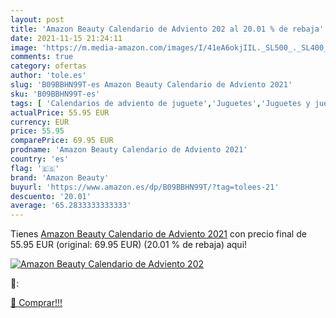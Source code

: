 ```yaml
---
layout: post
title: 'Amazon Beauty Calendario de Adviento 202 al 20.01 % de rebaja'
date: 2021-11-15 21:24:11
image: 'https://m.media-amazon.com/images/I/41eA6okjIIL._SL500_._SL400_.jpg'
comments: true
category: ofertas
author: 'tole.es'
slug: 'B09BBHN99T-es Amazon Beauty Calendario de Adviento 2021'
sku: 'B09BBHN99T-es'
tags: [ 'Calendarios de adviento de juguete','Juguetes','Juguetes y juegos','adviento','amazon beauty', ]
actualPrice: 55.95 EUR
currency: EUR
price: 55.95
comparePrice: 69.95 EUR
prodname: 'Amazon Beauty Calendario de Adviento 2021'
country: 'es'
flag: '🇪🇸'
brand: 'Amazon Beauty'
buyurl: 'https://www.amazon.es/dp/B09BBHN99T/?tag=tolees-21'
descuento: '20.01'
average: '65.2833333333333'
---
```


Tienes [Amazon Beauty Calendario de Adviento 2021](https://www.amazon.es/dp/B09BBHN99T/?tag=tolees-21) con precio final de  55.95 EUR (original: 69.95 EUR) (20.01 %  de rebaja) aqui!

[![Amazon Beauty Calendario de Adviento 202](https://m.media-amazon.com/images/I/41eA6okjIIL._SL500_._SL400_.jpg)](https://www.amazon.es/dp/B09BBHN99T/?tag=tolees-21)

🔎:


[🛒 Comprar!!!](https://www.amazon.es/dp/B09BBHN99T/?tag=tolees-21)

